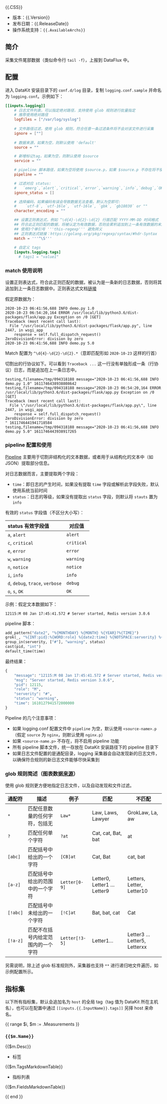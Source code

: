 {{.CSS}}

- 版本：{{.Version}}
- 发布日期：{{.ReleaseDate}}
- 操作系统支持：`{{.AvailableArchs}}`

## 简介

采集文件尾部数据（类似命令行 `tail -f`），上报到 DataFlux 中。

## 配置

进入 DataKit 安装目录下的 `conf.d/log` 目录，复制 `logging.conf.sample` 并命名为 `logging.conf`。示例如下：

``` toml
[[inputs.logging]]
    # 日志文件列表，可以指定绝对路径，支持使用 glob 规则进行批量指定
    # 推荐使用绝对路径
    logfiles = ["/var/log/syslog"]
    
    # 文件路径过滤，使用 glob 规则，符合任意一条过滤条件将不会对该文件进行采集
    ignore = [""]
    
    # 数据来源，如果为空，则默认使用 'default'
    source = ""

    # 新增标记tag，如果为空，则默认使用 $source
    service = ""

    # pipeline 脚本路径，如果为空将使用 $source.p，如果 $source.p 不存在将不使用 pipeline
    pipeline = ""

    # 过滤对应 status:
    #   `emerg`,`alert`,`critical`,`error`,`warning`,`info`,`debug`,`OK`
    ignore_status = []

    # 选择编码，如果编码有误会导致数据无法查看。默认为空即可:
    #    `utf-8`, `utf-16le`, `utf-16le`, `gbk`, `gb18030` or ""
    character_encoding = ""

    ## 设置正则表达式，例如 ^\d{4}-\d{2}-\d{2} 行首匹配 YYYY-MM-DD 时间格式
    ## 符合此正则匹配的数据，将被认定为有效数据，否则会累积追加到上一条有效数据的末尾
    ## 使用3个单引号 '''this-regexp''' 避免转义
    ## 正则表达式链接：https://golang.org/pkg/regexp/syntax/#hdr-Syntax
    match = '''^\S'''
    
    # 自定义 tags
    [inputs.logging.tags]
      # tags1 = "value1"
```

### match 使用说明

设置正则表达式，符合此正则匹配的数据，被认为是一条新的日志数据，否则将其追加到上一条日志数据中。正则表达式文档[链接](https://golang.org/pkg/regexp/syntax/#hdr-Syntax)

假定原数据为：

```
2020-10-23 06:41:56,688 INFO demo.py 1.0
2020-10-23 06:54:20,164 ERROR /usr/local/lib/python3.6/dist-packages/flask/app.py Exception on /0 [GET]
Traceback (most recent call last):
  File "/usr/local/lib/python3.6/dist-packages/flask/app.py", line 2447, in wsgi_app
    response = self.full_dispatch_request()
ZeroDivisionError: division by zero
2020-10-23 06:41:56,688 INFO demo.py 5.0
```

Match 配置为 `^\d{4}-\d{2}-\d{2}.*`（意即匹配形如 `2020-10-23` 这样的行首）

切割出的行协议如下。可以看到 `Traceback ...` 这一行没有单独形成一条（行协议）日志，而是追加在上一条日志中。

```
testing,filename=/tmp/094318188 message="2020-10-23 06:41:56,688 INFO demo.py 1.0" 1611746438938808642
testing,filename=/tmp/094318188 message="2020-10-23 06:54:20,164 ERROR /usr/local/lib/python3.6/dist-packages/flask/app.py Exception on /0 [GET]
Traceback (most recent call last):
  File \"/usr/local/lib/python3.6/dist-packages/flask/app.py\", line 2447, in wsgi_app
    response = self.full_dispatch_request()
ZeroDivisionError: division by zero
" 1611746441941718584
testing,filename=/tmp/094318188 message="2020-10-23 06:41:56,688 INFO demo.py 5.0" 1611746443938917265
```

### pipeline 配置和使用

[Pipeline](/man?input=pipeline) 主要用于切割非结构化的文本数据，或者用于从结构化的文本中（如 JSON）提取部分信息。

对日志数据而言，主要提取两个字段：

- `time`：即日志的产生时间，如果没有提取 `time` 字段或解析此字段失败，默认使用系统当前时间
- `status`：日志的等级，如果没有提取出 `status` 字段，则默认将 `stauts` 置为 `info`

有效的 `status` 字段值（不区分大小写）：

| status 有效字段值                | 对应值     |
| :---                             | ---        |
| `a`, `alert`                     | `alert`    |
| `c`, `critical`                  | `critical` |
| `e`, `error`                     | `error`    |
| `w`, `warning`                   | `warning`  |
| `n`, `notice`                    | `notice`   |
| `i`, `info`                      | `info`     |
| `d`, `debug`, `trace`, `verbose` | `debug`    |
| `o`, `s`, `OK`                   | `OK`       |

示例：假定文本数据如下：

```
12115:M 08 Jan 17:45:41.572 # Server started, Redis version 3.0.6
```
pipeline 脚本：

```python
add_pattern("date2", "%{MONTHDAY} %{MONTH} %{YEAR}?%{TIME}")
grok(_, "%{INT:pid}:%{WORD:role} %{date2:time} %{NOTSPACE:serverity} %{GREEDYDATA:msg}")
group_in(serverity, ["#"], "warning", status)
cast(pid, "int")
default_time(time)
```

最终结果：

```python
{
    "message": "12115:M 08 Jan 17:45:41.572 # Server started, Redis version 3.0.6",
    "msg": "Server started, Redis version 3.0.6",
    "pid": 12115,
    "role": "M",
    "serverity": "#",
    "status": "warning",
    "time": 1610127941572000000
}
```

Pipeline 的几个注意事项：

- 如果 logging.conf 配置文件中 `pipeline` 为空，默认使用 `<source-name>.p`（假定 `source` 为 `nginx`，则默认使用 `nginx.p`）
- 如果 `<source-name.p>` 不存在，将不启用 pipeline 功能
- 所有 pipeline 脚本文件，统一存放在 DataKit 安装路径下的 pipeline 目录下
- 如果日志文件配置的是通配目录，logging 采集器会自动发现新的日志文件，以确保符合规则的新日志文件能够尽快采集到

### glob 规则简述（图表数据[来源](https://rgb-24bit.github.io/blog/2018/glob.html)）

使用 glob 规则更方便地指定日志文件，以及自动发现和文件过滤。

| 通配符   | 描述                               | 例子           | 匹配                       | 不匹配                      |
| :--      | ---                                | ---            | ---                        | ----                        |
| `*`      | 匹配任意数量的任何字符，包括无     | `Law*`         | Law, Laws, Lawyer          | GrokLaw, La, aw             |
| `?`      | 匹配任何单个字符                   | `?at`          | Cat, cat, Bat, bat         | at                          |
| `[abc]`  | 匹配括号中给出的一个字符           | `[CB]at`       | Cat, Bat                   | cat, bat                    |
| `[a-z]`  | 匹配括号中给出的范围中的一个字符   | `Letter[0-9]`  | Letter0, Letter1 … Letter9 | Letters, Letter, Letter10   |
| `[!abc]` | 匹配括号中未给出的一个字符         | `[!C]at`       | Bat, bat, cat              | Cat                         |
| `[!a-z]` | 匹配不在括号内给定范围内的一个字符 | `Letter[!3-5]` | Letter1…                   | Letter3 … Letter5, Letterxx |

另需说明，除上述 glob 标准规则外，采集器也支持 `**` 进行递归地文件遍历，如示例配置所示。

## 指标集

以下所有指标集，默认会追加名为 `host` 的全局 tag（tag 值为 DataKit 所在主机名），也可以在配置中通过 `[[inputs.{{.InputName}}.tags]]` 另择 host 来命名。

{{ range $i, $m := .Measurements }}

### `{{$m.Name}}`

{{$m.Desc}}

-  标签

{{$m.TagsMarkdownTable}}

- 指标列表

{{$m.FieldsMarkdownTable}}

{{ end }} 
